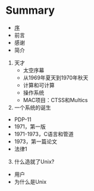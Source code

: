 # Summary

* [序](foreword.md)
* 前言
* 感谢
* 简介
1. 天才
   * 太空序幕
   * 从1969年夏天到1970年秋天
   * 计算和可计算
   * 操作系统
   * MAC项目：CTSS和Multics
2. 一个系统的诞生
  * PDP-11
  * 1971，第一版
  * 1971-1973，C语言和管道
  * 1973，第一篇论文
  * 法律1
3. 什么造就了Unix?
  * 用户
  * 为什么是Unix

